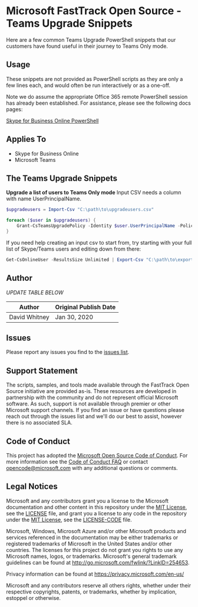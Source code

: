 # Microsoft FastTrack Open Source - Teams Upgrade Snippets

Here are a few common Teams Upgrade PowerShell snippets that our customers have found useful in their journey to Teams Only mode.

## Usage

These snippets are not provided as PowerShell scripts as they are only a few lines each, and would often be run interactively or as a one-off.

Note we do assume the appropriate Office 365 remote PowerShell session has already been established. For assistance, please see the following docs pages:

[Skype for Business Online PowerShell](https://docs.microsoft.com/en-us/office365/enterprise/powershell/manage-skype-for-business-online-with-office-365-powershell)

## Applies To

- Skype for Business Online
- Microsoft Teams

## The Teams Upgrade Snippets

**Upgrade a list of users to Teams Only mode**
Input CSV needs a column with name UserPrincipalName.

```PowerShell
$upgradeusers = Import-Csv "C:\path\to\upgradeusers.csv"

foreach ($user in $upgradeusers) {
    Grant-CsTeamsUpgradePolicy -Identity $user.UserPrincipalName -PolicyName "UpgradeToTeams"
}
```

If you need help creating an input csv to start from, try starting with your full list of Skype/Teams users and editing down from there:
```PowerShell
Get-CsOnlineUser -ResultsSize Unlimited | Export-Csv "C:\path\to\exportusers.csv"
```

## Author

_UPDATE TABLE BELOW_

|Author|Original Publish Date
|----|--------------------------
|David Whitney|Jan 30, 2020|

## Issues

Please report any issues you find to the [issues list](/issues).

## Support Statement

The scripts, samples, and tools made available through the FastTrack Open Source initiative are provided as-is. These resources are developed in partnership with the community and do not represent official Microsoft software. As such, support is not available through premier or other Microsoft support channels. If you find an issue or have questions please reach out through the issues list and we'll do our best to assist, however there is no associated SLA.

## Code of Conduct

This project has adopted the [Microsoft Open Source Code of Conduct](https://opensource.microsoft.com/codeofconduct/).
For more information see the [Code of Conduct FAQ](https://opensource.microsoft.com/codeofconduct/faq/) or
contact [opencode@microsoft.com](mailto:opencode@microsoft.com) with any additional questions or comments.

## Legal Notices

Microsoft and any contributors grant you a license to the Microsoft documentation and other content in this repository under the [MIT License](https://opensource.org/licenses/MIT), see the [LICENSE](LICENSE) file, and grant you a license to any code in the repository under the [MIT License](https://opensource.org/licenses/MIT), see the [LICENSE-CODE](LICENSE-CODE) file.

Microsoft, Windows, Microsoft Azure and/or other Microsoft products and services referenced in the documentation may be either trademarks or registered trademarks of Microsoft in the United States and/or other countries. The licenses for this project do not grant you rights to use any Microsoft names, logos, or trademarks. Microsoft's general trademark guidelines can be found at http://go.microsoft.com/fwlink/?LinkID=254653.

Privacy information can be found at https://privacy.microsoft.com/en-us/

Microsoft and any contributors reserve all others rights, whether under their respective copyrights, patents,
or trademarks, whether by implication, estoppel or otherwise.
